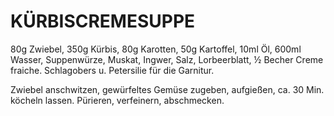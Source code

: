 # KÜRBISCREMESUPPE

80g Zwiebel, 350g Kürbis, 80g Karotten, 50g Kartoffel, 10ml Öl, 600ml
Wasser, Suppenwürze, Muskat, Ingwer, Salz, Lorbeerblatt, ½ Becher Creme
fraiche. Schlagobers u. Petersilie für die Garnitur.

Zwiebel anschwitzen, gewürfeltes Gemüse zugeben, aufgießen, ca. 30 Min.
köcheln lassen. Pürieren, verfeinern, abschmecken.

